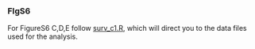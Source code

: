 ### FIgS6
For FigureS6 C,D,E follow [surv_c1.R](https://github.com/dvalenzano/FIgS6/blob/master/surv_c1.R "surv_c1.R"), which will direct you to the data files used for the analysis.
